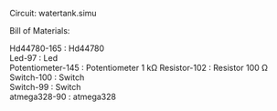 
Circuit: watertank.simu

Bill of Materials:

Hd44780-165 : Hd44780   
Led-97 : Led   
Potentiometer-145 : Potentiometer 1 kΩ
Resistor-102 : Resistor 100 Ω
Switch-100 : Switch   
Switch-99 : Switch   
atmega328-90 : atmega328   
